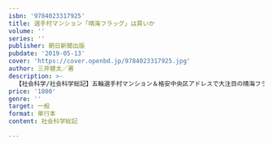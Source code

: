 ```yaml
---
isbn: '9784023317925'
title: 選手村マンション「晴海フラッグ」は買いか
volume: ''
series: ''
publisher: 朝日新聞出版
pubdate: '2019-05-13'
cover: 'https://cover.openbd.jp/9784023317925.jpg'
author: 三井健太／著
description: >-
  【社会科学/社会科学総記】五輪選手村マンション＆格安中央区アドレスで大注目の晴海フラッグ。一方で、最寄駅からは遠く「陸の孤島」と評価は二分する。2019年夏の販売開始に合わせ、伝説の目利きである著者がその真価を問う一冊丸ごとガチンコリポート！
price: '1800'
genre: ''
target: 一般
format: 単行本
content: 社会科学総記

---
```

